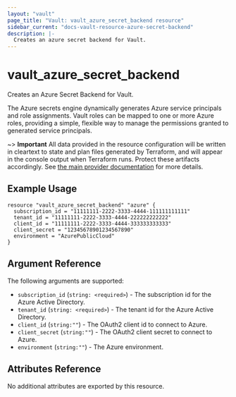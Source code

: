 ```yaml
---
layout: "vault"
page_title: "Vault: vault_azure_secret_backend resource"
sidebar_current: "docs-vault-resource-azure-secret-backend"
description: |-
  Creates an azure secret backend for Vault.
---
```


# vault\_azure\_secret\_backend

Creates an Azure Secret Backend for Vault.

The Azure secrets engine dynamically generates Azure service principals and role assignments. Vault roles can be mapped to one or more Azure roles, providing a simple, flexible way to manage the permissions granted to generated service principals.

~> **Important** All data provided in the resource configuration will be
written in cleartext to state and plan files generated by Terraform, and
will appear in the console output when Terraform runs. Protect these
artifacts accordingly. See
[the main provider documentation](../index.html)
for more details.

## Example Usage

```hcl
resource "vault_azure_secret_backend" "azure" {
  subscription_id = "11111111-2222-3333-4444-111111111111"
  tenant_id = "11111111-2222-3333-4444-222222222222"
  client_id = "11111111-2222-3333-4444-333333333333"
  client_secret = "12345678901234567890"
  environment = "AzurePublicCloud"
}
```

## Argument Reference

The following arguments are supported:

- `subscription_id` (`string: <required>`) - The subscription id for the Azure Active Directory.
- `tenant_id` (`string: <required>`) - The tenant id for the Azure Active Directory.
- `client_id` (`string:""`) - The OAuth2 client id to connect to Azure.
- `client_secret` (`string:""`) - The OAuth2 client secret to connect to Azure.
- `environment` (`string:""`) - The Azure environment.

## Attributes Reference

No additional attributes are exported by this resource.
